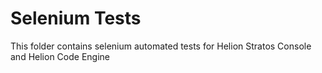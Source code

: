 # Selenium Tests

This folder contains selenium automated tests for Helion Stratos Console and Helion Code Engine

